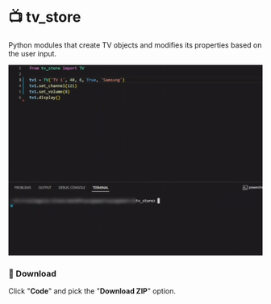# 📺 tv_store

Python modules that create TV objects and modifies its properties based on the user input.

![](tv_store.gif)

### 📂 Download

Click "**Code**" and pick the "**Download ZIP**" option.
